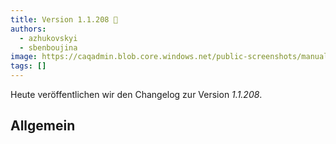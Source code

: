 ```yaml
---
title: Version 1.1.208 🎉
authors:
  - azhukovskyi
  - sbenboujina
image: https://caqadmin.blob.core.windows.net/public-screenshots/manual-screenshots/commentReactions.png
tags: []
---
```


Heute veröffentlichen wir den Changelog zur Version _1.1.208_.

<!--truncate-->

## Allgemein
